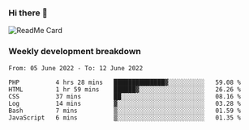 ### Hi there 👋

<!--
**itzcy/itzcy** is a ✨ _special_ ✨ repository because its `README.md` (this file) appears on your GitHub profile.

Here are some ideas to get you started:

- 🔭 I’m currently working on ...
- 🌱 I’m currently learning ...
- 👯 I’m looking to collaborate on ...
- 🤔 I’m looking for help with ...
- 💬 Ask me about ...
- 📫 How to reach me: ...
- 😄 Pronouns: ...
- ⚡ Fun fact: ...
-->
![ReadMe Card](https://github-readme-stats.vercel.app/api?username=itzcy&show_icons=true&title_color=2d3198&icon_color=797cb8&text_color=24292e&bg_color=f6f8fa)

### Weekly development breakdown
<!--START_SECTION:waka-->

```text
From: 05 June 2022 - To: 12 June 2022

PHP          4 hrs 28 mins   ██████████████▓░░░░░░░░░░   59.08 %
HTML         1 hr 59 mins    ██████▓░░░░░░░░░░░░░░░░░░   26.26 %
CSS          37 mins         ██░░░░░░░░░░░░░░░░░░░░░░░   08.16 %
Log          14 mins         ▓░░░░░░░░░░░░░░░░░░░░░░░░   03.28 %
Bash         7 mins          ▒░░░░░░░░░░░░░░░░░░░░░░░░   01.59 %
JavaScript   6 mins          ▒░░░░░░░░░░░░░░░░░░░░░░░░   01.35 %
```

<!--END_SECTION:waka-->
